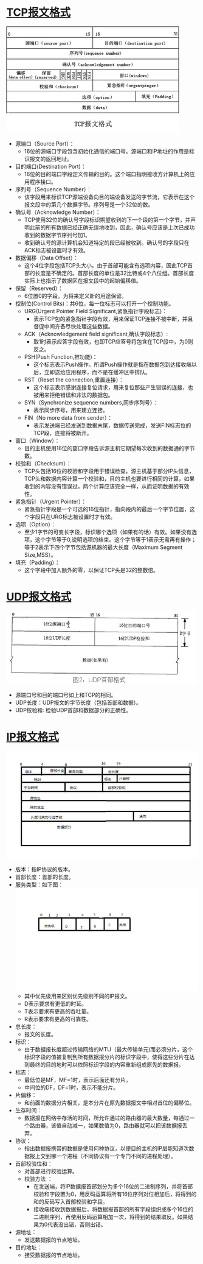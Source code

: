 # [TCP报文格式](http://www.cnblogs.com/xinyuyuanm/archive/2013/04/17/3026279.html)

![](img/1.jpg?raw=true)

- 源端口（Source Port）：
  - 16位的源端口字段包含初始化通信的端口号。源端口和IP地址的作用是标识报文的返回地址。
- 目的端口(Destination Port)：
  - 16位的目的端口字段定义传输的目的。这个端口指明接收方计算机上的应用程序接口。
- 序列号（Sequence Number）：
  - 该字段用来标识TCP源端设备向目的端设备发送的字节流，它表示在这个报文段中的第几个数据字节。序列号是一个32位的数。
- 确认号（Acknowledge Number）：
  - TCP使用32位的确认号字段标识期望收到的下一个段的第一个字节，并声明此前的所有数据已经正确无误地收到，因此，确认号应该是上次已成功收到的数据字节序列号加1。
  - 收到确认号的源计算机会知道特定的段已经被收到。确认号的字段只在ACK标志被设置时才有效。
- 数据偏移（Data Offset）：
  - 这个4位字段包括TCP头大小。由于首部可能含有选项内容，因此TCP首部的长度是不确定的。首部长度的单位是32比特或4个八位组。首部长度实际上也指示了数据区在报文段中的起始偏移值。
- 保留（Reserved）：
  - 6位置0的字段。为将来定义新的用途保留。
- 控制位(Control Bits)：共6位，每一位标志可以打开一个控制功能。
  - URG(Urgent Pointer Field Significant,紧急指针字段标志)：
    - 表示TCP包的紧急指针字段有效，用来保证TCP连接不被中断，并且督促中间齐备尽快处理这些数据。
  - ACK（Acknowledgement field significant,确认字段标志）: 
    - 取1时表示应答字段有效，也即TCP应答号将包含在TCP段中，为0则反之。
  - PSH(Push Function,推功能)：
    - 这个标志表示Push操作。所谓Push操作就是指在数据包到达接收端以后，立即送给应用程序，而不是在缓冲区中排队。
  - RST（Reset the connection,重置连接）：
    - 这个标志表示感谢连接复位请求，用来复位那些产生错误的连接，也被用来拒绝错误和非法的数据包。
  - SYN（Synchronize sequence numbers,同步序列号）：
    - 表示同步序号，用来建立连接。
  - FIN（No more data from sender）：
    - 表示发送端已经发送到数据末尾，数据传送完成，发送FIN标志位的TCP段，连接将被断开。
- 窗口（Window）：
  - 目的主机使用16位的窗口字段告诉源主机它期望每次收到的数据通的字节数。
- 校验和（Checksum）：
  - TCP头包括16位的校验和字段用于错误检查。源主机基于部分IP头信息，TCP头和数据内容计算一个校验和，目的主机也要进行相同的计算，如果收到的内容没有错误过，两个计算应该完全一样，从而证明数据的有效性。
- 紧急指针（Urgent Pointer）：
  - 紧急指针字段是一个可选的16位指针，指向段内的最后一个字节位置，这个字段只在URG标志被设置时才有效。
- 选项（Option）：
  - 至少1字节的可变长字段，标识哪个选项（如果有的话）有效。如果没有选项，这个字节等于0,说明选项的结束。这个字节等于1表示无需再有操作；等于2表示下四个字节包括源机器的最大长度（Maximum Segment Size,MSS）。
- 填充（Padding）：
  - 这个字段中加入额外的零，以保证TCP头是32的整数倍。

# [UDP报文格式](http://blog.csdn.net/kernel_jim_wu/article/details/7447377)

![](img/5.png?raw=true)

- 源端口号和目的端口号如上和TCP的相同。
- UDP长度：UDP报文的字节长度（包括首部和数据）。
- UDP校验和: 检验UDP首部和数据部分的正确性。

# [IP报文格式](http://blog.csdn.net/kernel_jim_wu/article/details/7447377)

![](img/6.png?raw=true)

- 版本：指IP协议的版本。
- 首部长度：首部的长度。
- 服务类型：如下图：![](img/7.png?raw=true)
  - 其中优先级用来区别优先级别不同的IP报文。
  - D表示要求有更低的时延。
  - T表示要求有更高的吞吐量。
  - R表示要求有更高的可靠性。
- 总长度：
  - 报文的长度。
- 标识：
  - 由于数据报长度超过传输网络的MTU（最大传输单元)而必须分片，这个标识字段的值被复制到所有数据报分片的标识字段中，使得这些分片在达到最终的目的地时可以依照标识字段的内容重新组成原先的数据报。
- 标志：
  - 最低位是MF，MF=1时，表示后面还有分片。
  - 中间位的DF，DF=1时，表示不能分片。
- 片偏移： 
  - 和前面的数据分片相关，是本分片在原先数据报文中相对首位的偏移位。
- 生存时间：
  - 数据报在网络中存活的时间，所允许通过的路由器的最大数量，每通过一个路由器，该值自动减一，如果数值为0，路由器就可以把该数据报丢弃。
- 协议： 
  - 指出数据报携带的数据是使用何种协议，以便目的主机的IP层能知道次数据报上交到哪一个进程（不同协议有一个专门不同的进程处理）。
- 首部校验位和：
  - 对首部进行校验运算。
  - 校验方法 ：
    -  在发送端，将IP数据报首部划分为多个16位的二进制序列，并将首部校验和字段置为0，用反码运算将所有16位序列对位相加后，将得到的和的反码写入首部校验和字段。
    - 接收端接收到数据报后，将数据报首部的所有字段组织成多个16位的二进制序列，再使用反码运算相加一次，将得到的结果取反。如果结果为0代表没出错，否则出错。
- 源地址：
  - 发送数据报的节点地址。
- 目的地址：
  - 接受数据报的节点地址。 